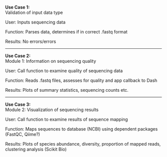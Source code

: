 **Use Case 1:** <br />
Validation of input data type 

User: Inputs sequencing data

Function: Parses data, determines if in correct .fastq format

Results: No errors/errors
__________________________________________________________________________
**Use Case 2:** <br />
Module 1: Information on sequencing quality

User: Call function to examine quality of sequencing data

Function: Reads .fastq files, assesses for quality and app callback to Dash

Results: Plots of summary statistics, sequencing counts etc. 
__________________________________________________________________________
**Use Case 3:** <br />
Module 2: Visualization of sequencing results

User: Call function to examine results of sequence mapping
 
Function: Maps sequences to database (NCBI) using dependent packages (FastQC, Qiime?)

Results: Plots of species abundance, diversity, proportion of mapped reads, clustering analysis (Scikit Bio) 



